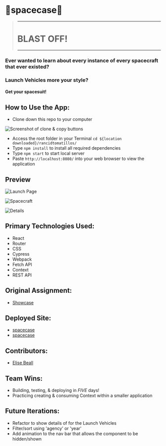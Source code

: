 # 🚀**spacecase**🚀

> ******
> # BLAST OFF!
> ******

### Ever wanted to learn about every instance of every spacecraft that ever existed?
### Launch Vehicles more your style?
#### Get your spacesuit!


## How to Use the App:

- Clone down this repo to your computer


![Screenshot of clone & copy buttons](https://user-images.githubusercontent.com/724355/150095536-c0204dae-f505-4f7e-82a3-24fb722e6a00.png)

- Access the root folder in your Terminal
`cd ${location downloaded}/rancidtomatillos/`
- Type `npm install` to install all required dependencies
- Type `npm start` to start local server  
- Paste `http://localhost:8080/` into your web browser to view the application


## Preview

![Launch Page](https://user-images.githubusercontent.com/724355/150095736-641da4c3-90ec-4053-8a80-e4967f293703.png)

![Spacecraft](https://user-images.githubusercontent.com/724355/150095664-7b0b0267-1ea6-4831-be6b-674c835feb13.png)

![Details](https://user-images.githubusercontent.com/724355/150095617-66912ce6-ce0d-417e-9731-b1ce0e403c94.png)

## Primary Technologies Used:

- React
- Router
- CSS
- Cypress
- Webpack
- Fetch API
- Context
- REST API

## Original Assignment:

- [Showcase](https://frontend.turing.edu/projects/module-3/showcase.html)

## Deployed Site:

- [spacecase](https://prickly-milk.surge.sh/)
- [spacecase](https://space-case.herokuapp.com)

## Contributors:

- [Elise Beall](https://github.com/elisebeall)

## Team Wins:
- Building, testing, & deploying in *FIVE* days!
- Practicing creating & consuming Context within a smaller application

## Future Iterations:
- Refactor to show details of for the Launch Vehicles
- Filter/sort using 'agency' or 'year'
- Add animation to the nav bar that allows the component to be hidden/shown
